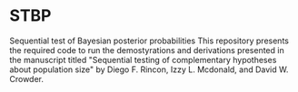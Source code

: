 # STBP
Sequential test of Bayesian posterior probabilities
This repository presents the required code to run the demostyrations and derivations presented in the manuscript titled "Sequential testing of complementary hypotheses about population size" by Diego F. Rincon, Izzy L. Mcdonald, and David W. Crowder.
